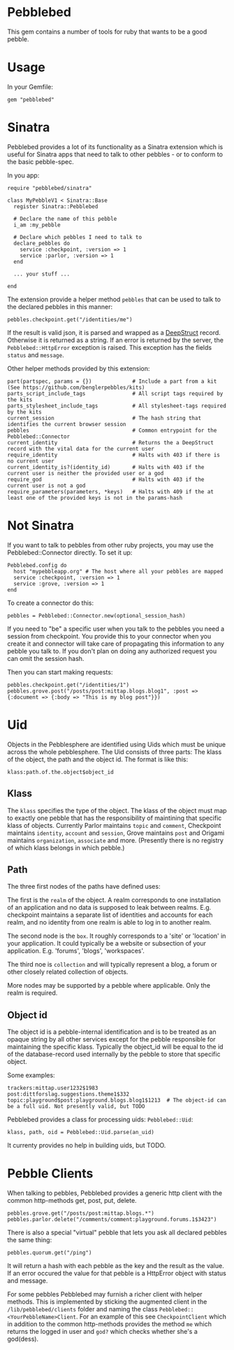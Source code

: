 Pebblebed
=========

This gem contains a number of tools for ruby that wants to be a good pebble.

Usage
=====

In your Gemfile:

    gem "pebblebed"


Sinatra
=======

Pebblebed provides a lot of its functionality as a Sinatra extension which is useful for Sinatra
apps that need to talk to other pebbles - or to conform to the basic pebble-spec.

In you app:

    require "pebblebed/sinatra"
    
    class MyPebbleV1 < Sinatra::Base
      register Sinatra::Pebblebed

      # Declare the name of this pebble
      i_am :my_pebble

      # Declare which pebbles I need to talk to
      declare_pebbles do 
        service :checkpoint, :version => 1
        service :parlor, :version => 1
      end

      ... your stuff ...

    end

The extension provide a helper method `pebbles` that can be used to talk to the declared pebbles in this 
manner:

    pebbles.checkpoint.get("/identities/me")

If the result is valid json, it is parsed and wrapped as a [DeepStruct](https://github.com/simen/deepstruct) record.
Otherwise it is returned as a string. If an error is returned by the server, the `Pebblebed::HttpError` exception is raised. 
This exception has the fields `status` and `message`.

Other helper methods provided by this extension:

    part(partspec, params = {})             # Include a part from a kit (See https://github.com/benglerpebbles/kits)
    parts_script_include_tags               # All script tags required by the kits 
    parts_stylesheet_include_tags           # All stylesheet-tags required by the kits
    current_session                         # The hash string that identifies the current browser session
    pebbles                                 # Common entrypoint for the Pebblebed::Connector
    current_identity                        # Returns the a DeepStruct record with the vital data for the current user
    require_identity                        # Halts with 403 if there is no current user
    current_identity_is?(identity_id)       # Halts with 403 if the current user is neither the provided user or a god
    require_god                             # Halts with 403 if the current user is not a god
    require_parameters(parameters, *keys)   # Halts with 409 if the at least one of the provided keys is not in the params-hash


Not Sinatra
===========

If you want to talk to pebbles from other ruby projects, you may use the Pebblebed::Connector directly. To set it up:

    Pebblebed.config do
      host "mypebbleapp.org" # The host where all your pebbles are mapped
      service :checkpoint, :version => 1
      service :grove, :version => 1
    end

To create a connector do this:

    pebbles = Pebblebed::Connector.new(optional_session_hash)    

If you need to "be" a specific user when you talk to the pebbles you need a session from checkpoint. You provide this
to your connector when you create it and connector will take care of propagating this information to any pebble you 
talk to. If you don't plan on doing any authorized request you can omit the session hash.

Then you can start making requests:

    pebbles.checkpoint.get("/identities/1")
    pebbles.grove.post("/posts/post:mittap.blogs.blog1", :post => {:document => {:body => "This is my blog post"}})

Uid
===

Objects in the Pebblesphere are identified using Uids which must be unique across the whole pebblesphere. The Uid 
consists of three parts: The klass of the object, the path and the object id. The format is like this:

    klass:path.of.the.object$object_id

## Klass

The `klass` specifies the type of the object. The klass of the object must map to exactly one pebble that has 
the responsibility of maintining that specific klass of objects. Currently Parlor maintains `topic` and `comment`, 
Checkpoint maintains `identity`, `account` and `session`, Grove maintains `post` and Origami maintains `organization`,
`associate` and more. (Presently there is no registry of which klass belongs in which pebble.)

## Path

The three first nodes of the paths have defined uses: 

The first is the `realm` of the object. A realm corresponds 
to one installation of an application and no data is supposed to leak between realms. E.g. checkpoint maintains
a separate list of identities and accounts for each realm, and no identity from one realm is able to log in to another
realm. 

The second node is the `box`. It roughly corresponds to a 'site' or 'location' in your application. It could typically be
a website or subsection of your application. E.g. 'forums', 'blogs', 'workspaces'.

The third noe is `collection` and will typically represent a blog, a forum or other closely related collection of objects.

More nodes may be supported by a pebble where applicable. Only the realm is required.

## Object id

The object id is a pebble-internal identification and is to be treated as an opaque string by all other services except 
for the pebble responsible for maintaining the specific klass. Typically the object_id will be equal to the id of the 
database-record used internally by the pebble to store that specific object.

Some examples:

    trackers:mittap.user1232$1983
    post:dittforslag.suggestions.theme1$332
    topic:playground$post:playground.blogs.blog1$1213  # The object-id can be a full uid. Not presently valid, but TODO

Pebblebed provides a class for processing uids: `Pebblebed::Uid`:

    klass, path, oid = Pebblebed::Uid.parse(an_uid)

It currenty provides no help in building uids, but TODO.

Pebble Clients
==============

When talking to pebbles, Pebblebed provides a generic http client with the common http-methods get, post, put, delete.

    pebbles.grove.get("/posts/post:mittap.blogs.*")
    pebbles.parlor.delete("/comments/comment:playground.forums.1$3423")

There is also a special "virtual" pebble that lets you ask all declared pebbles the same thing:

    pebbles.quorum.get("/ping")

It will return a hash with each pebble as the key and the result as the value. If an error occured the value for that 
pebble is a HttpError object with status and message.

    
For some pebbles Pebblebed may furnish a richer client with helper methods. This is implemented by sticking the 
augmented client in the `/lib/pebblebed/clients` folder and naming the class `Pebblebed::<YourPebbleName>Client`. For
an example of this see `CheckpointClient` which in addition to the common http-methods provides the method `me` which
returns the logged in user and `god?` which checks whether she's a god(dess).
